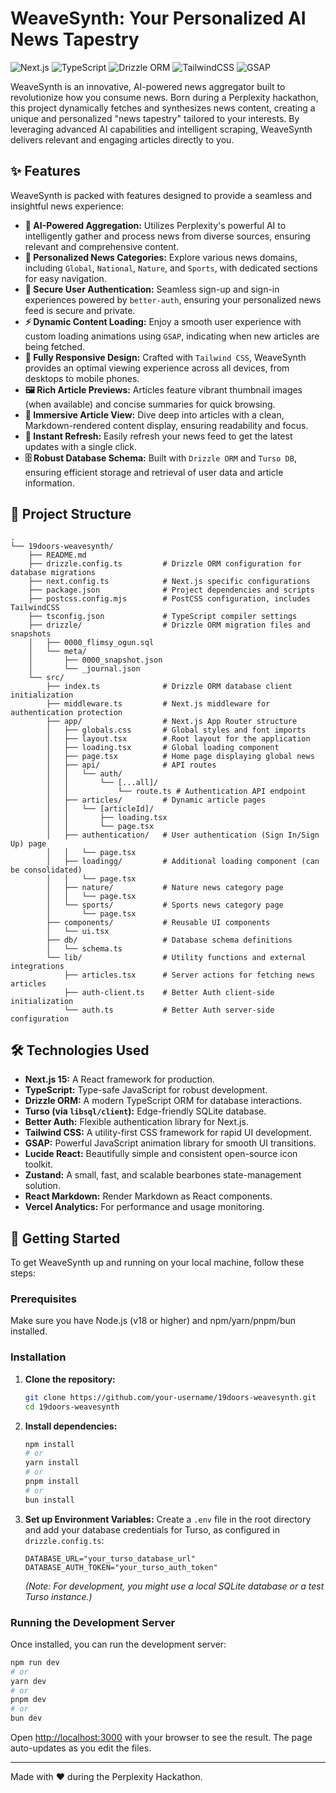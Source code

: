 # WeaveSynth: Your Personalized AI News Tapestry

![Next.js](https://img.shields.io/badge/Next.js-Black?style=for-the-badge&logo=next.js&logoColor=white)
![TypeScript](https://img.shields.io/badge/TypeScript-007ACC?style=for-the-badge&logo=typescript&logoColor=white)
![Drizzle ORM](https://img.shields.io/badge/Drizzle%20ORM-F6B61F?style=for-the-badge&logo=drizzle&logoColor=white)
![TailwindCSS](https://img.shields.io/badge/Tailwind_CSS-38B2AC?style=for-the-badge&logo=tailwind-css&logoColor=white)
![GSAP](https://img.shields.io/badge/GSAP-88CE02?style=for-the-badge&logo=gsap&logoColor=white)

WeaveSynth is an innovative, AI-powered news aggregator built to revolutionize how you consume news. Born during a Perplexity hackathon, this project dynamically fetches and synthesizes news content, creating a unique and personalized "news tapestry" tailored to your interests. By leveraging advanced AI capabilities and intelligent scraping, WeaveSynth delivers relevant and engaging articles directly to you.

## ✨ Features

WeaveSynth is packed with features designed to provide a seamless and insightful news experience:

*   **🧠 AI-Powered Aggregation:** Utilizes Perplexity's powerful AI to intelligently gather and process news from diverse sources, ensuring relevant and comprehensive content.
*   **📰 Personalized News Categories:** Explore various news domains, including `Global`, `National`, `Nature`, and `Sports`, with dedicated sections for easy navigation.
*   **🔐 Secure User Authentication:** Seamless sign-up and sign-in experiences powered by `better-auth`, ensuring your personalized news feed is secure and private.
*   **⚡ Dynamic Content Loading:** Enjoy a smooth user experience with custom loading animations using `GSAP`, indicating when new articles are being fetched.
*   **📱 Fully Responsive Design:** Crafted with `Tailwind CSS`, WeaveSynth provides an optimal viewing experience across all devices, from desktops to mobile phones.
*   **🖼️ Rich Article Previews:** Articles feature vibrant thumbnail images (when available) and concise summaries for quick browsing.
*   **📖 Immersive Article View:** Dive deep into articles with a clean, Markdown-rendered content display, ensuring readability and focus.
*   **🔄 Instant Refresh:** Easily refresh your news feed to get the latest updates with a single click.
*   **🗄️ Robust Database Schema:** Built with `Drizzle ORM` and `Turso DB`, ensuring efficient storage and retrieval of user data and article information.

## 📂 Project Structure

```
.
└── 19doors-weavesynth/
    ├── README.md
    ├── drizzle.config.ts         # Drizzle ORM configuration for database migrations
    ├── next.config.ts            # Next.js specific configurations
    ├── package.json              # Project dependencies and scripts
    ├── postcss.config.mjs        # PostCSS configuration, includes TailwindCSS
    ├── tsconfig.json             # TypeScript compiler settings
    ├── drizzle/                  # Drizzle ORM migration files and snapshots
    │   ├── 0000_flimsy_ogun.sql
    │   └── meta/
    │       ├── 0000_snapshot.json
    │       └── _journal.json
    └── src/
        ├── index.ts              # Drizzle ORM database client initialization
        ├── middleware.ts         # Next.js middleware for authentication protection
        ├── app/                  # Next.js App Router structure
        │   ├── globals.css       # Global styles and font imports
        │   ├── layout.tsx        # Root layout for the application
        │   ├── loading.tsx       # Global loading component
        │   ├── page.tsx          # Home page displaying global news
        │   ├── api/              # API routes
        │   │   └── auth/
        │   │       └── [...all]/
        │   │           └── route.ts # Authentication API endpoint
        │   ├── articles/         # Dynamic article pages
        │   │   └── [articleId]/
        │   │       ├── loading.tsx
        │   │       └── page.tsx
        │   ├── authentication/   # User authentication (Sign In/Sign Up) page
        │   │   └── page.tsx
        │   ├── loadingg/         # Additional loading component (can be consolidated)
        │   │   └── page.tsx
        │   ├── nature/           # Nature news category page
        │   │   └── page.tsx
        │   └── sports/           # Sports news category page
        │       └── page.tsx
        ├── components/           # Reusable UI components
        │   └── ui.tsx
        ├── db/                   # Database schema definitions
        │   └── schema.ts
        └── lib/                  # Utility functions and external integrations
            ├── articles.tsx      # Server actions for fetching news articles
            ├── auth-client.ts    # Better Auth client-side initialization
            └── auth.ts           # Better Auth server-side configuration
```

## 🛠️ Technologies Used

*   **Next.js 15:** A React framework for production.
*   **TypeScript:** Type-safe JavaScript for robust development.
*   **Drizzle ORM:** A modern TypeScript ORM for database interactions.
*   **Turso (via `libsql/client`):** Edge-friendly SQLite database.
*   **Better Auth:** Flexible authentication library for Next.js.
*   **Tailwind CSS:** A utility-first CSS framework for rapid UI development.
*   **GSAP:** Powerful JavaScript animation library for smooth UI transitions.
*   **Lucide React:** Beautifully simple and consistent open-source icon toolkit.
*   **Zustand:** A small, fast, and scalable bearbones state-management solution.
*   **React Markdown:** Render Markdown as React components.
*   **Vercel Analytics:** For performance and usage monitoring.

## 🚀 Getting Started

To get WeaveSynth up and running on your local machine, follow these steps:

### Prerequisites

Make sure you have Node.js (v18 or higher) and npm/yarn/pnpm/bun installed.

### Installation

1.  **Clone the repository:**
    ```bash
    git clone https://github.com/your-username/19doors-weavesynth.git
    cd 19doors-weavesynth
    ```
2.  **Install dependencies:**
    ```bash
    npm install
    # or
    yarn install
    # or
    pnpm install
    # or
    bun install
    ```
3.  **Set up Environment Variables:**
    Create a `.env` file in the root directory and add your database credentials for Turso, as configured in `drizzle.config.ts`:
    ```
    DATABASE_URL="your_turso_database_url"
    DATABASE_AUTH_TOKEN="your_turso_auth_token"
    ```
    *(Note: For development, you might use a local SQLite database or a test Turso instance.)*

### Running the Development Server

Once installed, you can run the development server:

```bash
npm run dev
# or
yarn dev
# or
pnpm dev
# or
bun dev
```

Open [http://localhost:3000](http://localhost:3000) with your browser to see the result. The page auto-updates as you edit the files.

---
Made with ❤️ during the Perplexity Hackathon.
